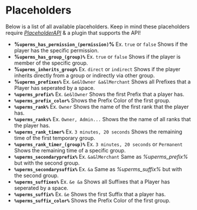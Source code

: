 # Placeholders
Below is a list of all available placeholders. Keep in mind these placeholders require [*PlaceholderAPI*](https://www.spigotmc.org/resources/6245/) & a plugin that supports the API!
<br>

* **%``uperms_has_permission_(permission)``%** Ex. ``true`` or ``false``
  Shows if the player has the specific permission.
* **%``uperms_has_group_(group)%``** Ex. ``true`` or ``false``
  Shows if the player is member of the specific group.
* **%``uperms_inherits_group%``** Ex. ``direct`` or ``indirect``
  Shows if the player inherits directly from a group or indirectly via other group.
* **%``uperms_prefixes%``** Ex. ``&e&lOwner &a&lMerchant``
  Shows all Prefixes that a Player has seperated by a space.
* **``%uperms_prefix%``** Ex. ``&e&lOwner``
  Shows the first Prefix that a player has.
* **``%uperms_prefix_color%``** 
  Shows the Prefix Color of the first group.
* **``%uperms_rank%``** Ex. ``Owner``
  Shows the name of the first rank that the player has.
* **``%uperms_ranks%``** Ex. ``Owner, Admin...`` 
  Shows the the name of all ranks that the player has.
* **``%uperms_rank_timer%``** Ex. ``3 minutes, 20 seconds``
  Shows the remaining time of the first temporary group.
* **``%uperms_rank_timer_(group)%``** Ex. ``3 minutes, 20 seconds`` or ``Permanent``
  Shows the remaining time of a specific group.
* **``%uperms_secondaryprefix%``** Ex. ``&a&lMerchant``
  Same as *%uperms_prefix%* but with the second group.
* **``%uperms_secondarysuffix%``** Ex. ``&a``
  Same as *%uperms_suffix%* but with the second group.
* **``%uperms_suffixes%``** Ex. ``&e &a``
  Shows all Suffixes that a Player has seperated by a space.
* **``%uperms_suffix%``** Ex. ``&e``
  Shows the first Suffix that a player has.
* **``%uperms_suffix_color%``** 
  Shows the Prefix Color of the first group.
